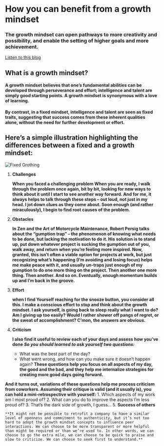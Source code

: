 # How you can benefit from a growth mindset
### The growth mindset can open pathways to more creativity and possibility, and enable the setting of higher goals and more achievement.

[Listen to this blog](https://soundcloud.com/atlassian-software/perseverance-gumption-traps-and-maintaining-a-growth-mindset)

## What is a growth mindset?
#### A growth mindset believes that one’s fundamental abilities can be developed through perseverance and effort; intelligence and talent are simply good starting points. A growth mindset is synonymous with a love of learning.

#### By contrast, in a fixed mindset, intelligence and talent are seen as fixed traits, suggesting that success comes from these inherent qualities alone, without the need for further development or effort.

## Here’s a simple illustration highlighting the differences between a fixed and a growth mindset:
![Fixed Grothing](https://3kllhk1ibq34qk6sp3bhtox1-wpengine.netdna-ssl.com/wp-content/uploads/NewGrowthMindset2.png)

1. **Challenges**

      **When you faced a challenging problem  When you are ready, I walk through the problem once again, bit by bit, looking for new ways to think about it until I start to see another way forward. And for me, it always helps to talk through these steps – out loud, not just in my head. I jot down clues as they come about. Soon enough (and rather miraculously), I begin to find root causes of the problem.**
      
2. **Obstacles**

    **In Zen and the Art of Motorcycle Maintenance, Robert Persig talks about the “gumption trap” – the phenomenon of knowing what needs to be done, but lacking the motivation to do it. His solution is to stand up, put down whatever project is sucking the gumption out of you, walk away, and return when you’re feeling more inspired. Now, granted, this isn’t often a viable option for projects at work, but just recognizing what’s happening (I’m avoiding and losing focus) helps me make peace with it, and usually un-traps just enough of my gumption to do one more thing on the project. Then another one more thing. Then another. And so on. Eventually, enough momentum builds up and I’m back in the groove.**
3. **Effort**

   **when I find Yourself reaching for the snooze button, you consider all this. I make a conscious effort to stop and think about the growth mindset. I ask yourself, is going back to sleep really what I want to do? Am I giving up too easily? Would I rather shower off pangs of regret, or the sweat of accomplishment? C’mon, the answers are obvious.**
4. **Criticism**

    **I also find it useful to review each of your days and assess how you’ve done**
     _**So you should learned to ask yourself two questions:**_

      * What was the best part of the day?
      * What went wrong, and how can you make sure it doesn’t happen again?
   **These questions help you focus on all aspects of my day, the good and the bad, and they help me internalize strategies for creating more good days going forward.**

**And it turns out, variations of these questions help me process criticism from coworkers. Assuming their critique is valid (and it usually is), you can hold a mini-retrospective with yourself:**
      1.  Which aspects of my work am I most proud of?
      2.  What can you do to improve the aspects I’m less proud of?
      3.  That’s the dark side of growth, I guess…
5. **Success of others**

    **It might not be possible to retrofit a company to have a similar level of openness and commitment to authenticity, but it’s not too hard to adopt the growth mindset concepts to influence peer interactions. We can choose to be more transparent or more helpful than might be required or than we’re used to. In other words, we can choose to go the extra mile, we can choose to be quick to praise and slow to criticize. We can choose to seek first to understand.**
    
    
